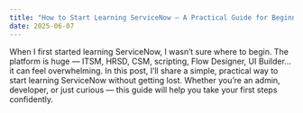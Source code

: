 ```yaml
---
title: "How to Start Learning ServiceNow — A Practical Guide for Beginners"
date: 2025-06-07
---
```


When I first started learning ServiceNow, I wasn’t sure where to begin. The platform is huge — ITSM, HRSD, CSM, scripting, Flow Designer, UI Builder… it can feel overwhelming.
In this post, I’ll share a simple, practical way to start learning ServiceNow without getting lost. Whether you’re an admin, developer, or just curious — this guide will help you take your first steps confidently.